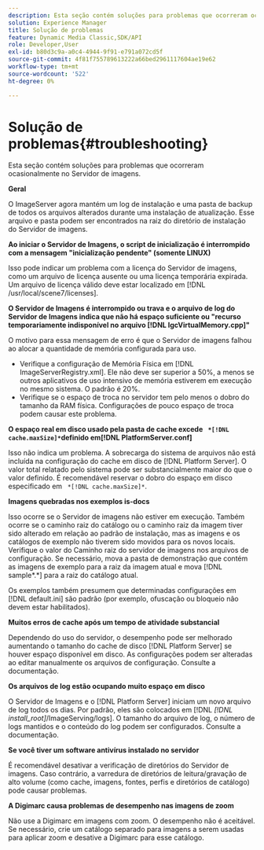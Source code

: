 ```yaml
---
description: Esta seção contém soluções para problemas que ocorreram ocasionalmente no Servidor de imagens.
solution: Experience Manager
title: Solução de problemas
feature: Dynamic Media Classic,SDK/API
role: Developer,User
exl-id: b80d3c9a-a0c4-4944-9f91-e791a072cd5f
source-git-commit: 4f81f755789613222a66bed2961117604ae19e62
workflow-type: tm+mt
source-wordcount: '522'
ht-degree: 0%

---
```


# Solução de problemas{#troubleshooting}

Esta seção contém soluções para problemas que ocorreram ocasionalmente no Servidor de imagens.

**Geral**

O ImageServer agora mantém um log de instalação e uma pasta de backup de todos os arquivos alterados durante uma instalação de atualização. Esse arquivo e pasta podem ser encontrados na raiz do diretório de instalação do Servidor de imagens.

**Ao iniciar o Servidor de Imagens, o script de inicialização é interrompido com a mensagem &quot;inicialização pendente&quot; (somente LINUX)**

Isso pode indicar um problema com a licença do Servidor de imagens, como um arquivo de licença ausente ou uma licença temporária expirada. Um arquivo de licença válido deve estar localizado em [!DNL /usr/local/scene7/licenses].

**O Servidor de Imagens é interrompido ou trava e o arquivo de log do Servidor de Imagens indica que não há espaço suficiente ou &quot;recurso temporariamente indisponível no arquivo [!DNL IgcVirtualMemory.cpp]&quot;**

O motivo para essa mensagem de erro é que o Servidor de imagens falhou ao alocar a quantidade de memória configurada para uso.

* Verifique a configuração de Memória Física em [!DNL ImageServerRegistry.xml]. Ele não deve ser superior a 50%, a menos se outros aplicativos de uso intensivo de memória estiverem em execução no mesmo sistema. O padrão é 20%.
* Verifique se o espaço de troca no servidor tem pelo menos o dobro do tamanho da RAM física. Configurações de pouco espaço de troca podem causar este problema.

**O espaço real em disco usado pela pasta de cache excede ` *[!DNL cache.maxSize]*`definido em[!DNL PlatformServer.conf]**

Isso não indica um problema. A sobrecarga do sistema de arquivos não está incluída na configuração do cache em disco de [!DNL Platform Server]. O valor total relatado pelo sistema pode ser substancialmente maior do que o valor definido. É recomendável reservar o dobro do espaço em disco especificado em ` *[!DNL cache.maxSize]*`.

**Imagens quebradas nos exemplos is-docs**

Isso ocorre se o Servidor de imagens não estiver em execução. Também ocorre se o caminho raiz do catálogo ou o caminho raiz da imagem tiver sido alterado em relação ao padrão de instalação, mas as imagens e os catálogos de exemplo não tiverem sido movidos para os novos locais. Verifique o valor do Caminho raiz do servidor de imagens nos arquivos de configuração. Se necessário, mova a pasta de demonstração que contém as imagens de exemplo para a raiz da imagem atual e mova [!DNL sample*.*] para a raiz do catálogo atual.

Os exemplos também presumem que determinadas configurações em [!DNL default.ini] são padrão (por exemplo, ofuscação ou bloqueio não devem estar habilitados).

**Muitos erros de cache após um tempo de atividade substancial**

Dependendo do uso do servidor, o desempenho pode ser melhorado aumentando o tamanho do cache de disco [!DNL Platform Server] se houver espaço disponível em disco. As configurações podem ser alteradas ao editar manualmente os arquivos de configuração. Consulte a documentação.

**Os arquivos de log estão ocupando muito espaço em disco**

O Servidor de Imagens e o [!DNL Platform Server] iniciam um novo arquivo de log todos os dias. Por padrão, eles são colocados em [!DNL *[!DNL install_root]*/ImageServing/logs]. O tamanho do arquivo de log, o número de logs mantidos e o conteúdo do log podem ser configurados. Consulte a documentação.

**Se você tiver um software antivírus instalado no servidor**

É recomendável desativar a verificação de diretórios do Servidor de imagens. Caso contrário, a varredura de diretórios de leitura/gravação de alto volume (como cache, imagens, fontes, perfis e diretórios de catálogo) pode causar problemas.

**A Digimarc causa problemas de desempenho nas imagens de zoom**

Não use a Digimarc em imagens com zoom. O desempenho não é aceitável. Se necessário, crie um catálogo separado para imagens a serem usadas para aplicar zoom e desative a Digimarc para esse catálogo.
